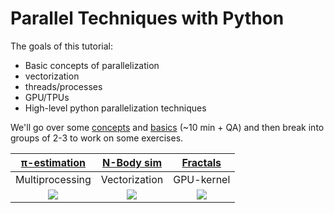 # Parallel Techniques with Python

The goals of this tutorial:
- Basic concepts of parallelization
- vectorization
- threads/processes
- GPU/TPUs
- High-level python parallelization techniques

We'll go over some [concepts] and [basics] (~10 min + QA) and then break into groups of 2-3 to work on some exercises.


|        [π-estimation]        |         [N-Body sim]          |          [Fractals]           |
|:----------------------------:|:-----------------------------:|:-----------------------------:|
|      Multiprocessing         |       Vectorization           |         GPU-kernel            |
| [![][pi_anim]][π-estimation] | [![][nbody_anim]][N-Body sim] | [![][fractal_anim]][Fractals] |


[pi_anim]: excercises/pi_estimation.gif
[nbody_anim]: excercises/out_nb_np/orbit.gif
[fractal_anim]: https://github.com/avivajpeyi/parallelization_techniques/assets/15642823/87f0494f-c757-4983-921e-99bc7381fc7a

[π-estimation]: excercises/pi_estimator.ipynb
[N-Body sim]: excercises/nbody.ipynb
[Fractals]: excercises/fractal.ipynb

[concepts]: overview.md
[basics]: basics.ipynb
